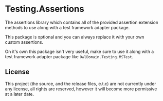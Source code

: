 Testing.Assertions
===

The assertions library which contains all of the provided assertion extension
methods to use along with a test framework adapter package.

This package is optional and you can always replace it with your own custom assertions.

On it's own this package isn't very useful, make sure to use it along with a test
framework adapter package like `OwlDomain.Testing.MSTest`.



## License

This project (the source, and the release files, e.t.c) are not currently under any license, 
all rights are reserved, however it will become more permissive at a later date.